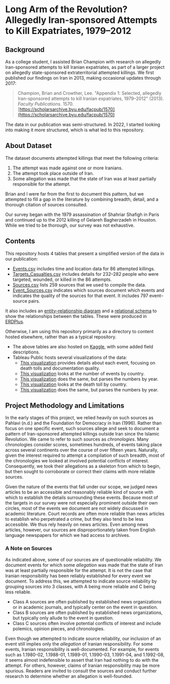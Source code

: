 # Long Arm of the Revolution? Allegedly Iran-sponsored Attempts to Kill Expatriates, 1979–2012

## Background

As a college student, I assisted Brian Champion with research on allegedly Iran-sponsored attempts to kill Iranian expatriates, as part of a larger project on allegedly state-sponsored extraterritorial attempted killings. We first published our findings on Iran in 2013, making occasional updates through 2017:

> Champion, Brian and Crowther, Lee. "Appendix 1: Selected, allegedly Iran-sponsored attempts to kill Iranian expatriates, 1979–2012" (2013). *Faculty Publications*. 1570. [https://scholarsarchive.byu.edu/facpub/1570](https://scholarsarchive.byu.edu/facpub/1570)

The data in our publication was semi-structured. In 2022, I started looking into making it more structured, which is what led to this repository.

## About Dataset

The dataset documents attempted killings that meet the following criteria:

1. The attempt was made against one or more Iranians.
2. The attempt took place outside of Iran.
3. Some allegation was made that the state of Iran was at least partially responsible for the attempt.

Brian and I were far from the first to document this pattern, but we attempted to fill a gap in the literature by combining breadth, detail, and a thorough citation of sources consulted.

Our survey began with the 1979 assassination of Shahriar Shafigh in Paris and continued up to the 2012 killing of Gelareh Bagherzadeh in Houston. While we tried to be thorough, our survey was not exhaustive.

## Contents

This repository hosts 4 tables that present a simplified version of the data in our publication:

* [Events.csv](https://github.com/crowtherln/long-arm-of-the-revolution/blob/main/dataset/Events.csv) includes time and location data for 86 attempted killings.
* [Targets_Casualties.csv](https://github.com/crowtherln/long-arm-of-the-revolution/blob/main/dataset/Targets_Casualties.csv) includes details for 232–282 people who were targeted, wounded, or killed in the 86 attempts.
* [Sources.csv](https://github.com/crowtherln/long-arm-of-the-revolution/blob/main/dataset/Sources.csv) lists 259 sources that we used to compile the data.
* [Event_Sources.csv](https://github.com/crowtherln/long-arm-of-the-revolution/blob/main/dataset/Event_Sources.csv) indicates which sources document which events and indicates the quality of the sources for that event. It includes 797 event–source pairs.

It also includes an [entity–relationship diagram](https://github.com/crowtherln/long-arm-of-the-revolution/blob/main/schema/long-arm-of-the-revolution_er-diagram.png) and a [relational schema](https://github.com/crowtherln/long-arm-of-the-revolution/blob/main/schema/long-arm-of-the-revolution_relational-schema.png) to show the relationships between the tables. These were produced in [ERDPlus](https://erdplus.com/).

Otherwise, I am using this repository primarily as a directory to content hosted elsewhere, rather than as a typical repository.

* The above tables are also hosted on [Kaggle](https://www.kaggle.com/datasets/crowtherln/long-arm-of-the-revolution), with some added field descriptions.
* Tableau Public hosts several visualizations of the data:
  * [This visualization](https://public.tableau.com/views/LongArmoftheRevolutionMinimumDeathTollandDocumentationRating/Sheet1?:language=en-US&:display_count=n&:origin=viz_share_link) provides details about each event, focusing on death tolls and documentation quality.
  * [This visualization](https://public.tableau.com/views/LongArmoftheRevolutionTotalEventsbyCountry/Events?:language=en-US&:display_count=n&:origin=viz_share_link) looks at the number of events by country.
  * [This visualization](https://public.tableau.com/views/LongArmoftheRevolutionTotalEventsbyCountryandYear/EventsbyYear?:language=en-US&:display_count=n&:origin=viz_share_link) does the same, but parses the numbers by year.
  * [This visualization](https://public.tableau.com/views/LongArmoftheRevolutionDeathTollbyCountry/DeathToll?:language=en-US&:display_count=n&:origin=viz_share_link) looks at the death toll by country.
  * [This visualization](https://public.tableau.com/views/LongArmoftheRevolutionDeathTollbyCountryandYear/DeathTollbyYear?:language=en-US&:display_count=n&:origin=viz_share_link) does the same, but parses the numbers by year.

## Project Methodology and Limitations

In the early stages of this project, we relied heavily on such sources as Pahlavi (n.d.) and the Foundation for Democracy in Iran (1996). Rather than focus on one specific event, such sources allege and seek to document a pattern of Iran-sponsored attempted killings outside Iran since the Islamic Revolution. We came to refer to such sources as *chronologies*. Many chronologies consider scores, sometimes hundreds, of events taking place across several continents over the course of over fifteen years. Naturally, given the interest required to attempt a compilation of such breadth, most of the chronologies we looked at involved potential conflicts of interest. Consequently, we took their allegations as a skeleton from which to begin, but then sought to corroborate or correct their claims with more reliable sources.

Given the nature of the events that fall under our scope, we judged news articles to be an accessible and reasonably reliable kind of source with which to establish the details surrounding these events. Because most of the targets in our survey were not especially prominent outside their own circles, most of the events we document are not widely discussed in academic literature. Court records are often more reliable than news articles to establish who perpetrated a crime, but they also tend to be less accessible. We thus rely heavily on news articles. Even among news articles, however, our sources are disproportionately taken from English language newspapers for which we had access to archives.

### A Note on Sources

As indicated above, some of our sources are of questionable reliability. We document events for which some *allegation* was made that the state of Iran was at least partially responsible for the attempt. It is not the case that Iranian responsibility has been reliably established for every event we document. To address this, we attempted to indicate source reliability by grouping sources into 3 classes, with A being more reliable and C being less reliable.

* Class A sources are often published by established news organizations or in academic journals, and typically center on the event in question.
* Class B sources are often published by established news organizations, but typically only allude to the event in question.
* Class C sources often involve potential conflicts of interest and include polemics, opinion pieces, and chronologies.

Even though we attempted to indicate source reliability, our inclusion of an event still implies only the *allegation* of Iranian responsibility. For some events, Iranian responsibility is well-documented. For example, for events such as 1.1980-02, 1.1988-01, 1.1989-01, 1.1990-03, 1.1991-04, and 1.1992-08, it seems almost indefensible to assert that Iran had nothing to do with the attempt. For others, however, claims of Iranian responsibility may be more spurious. Readers are invited to consult the sources and conduct further research to determine whether an allegation is well-founded.
